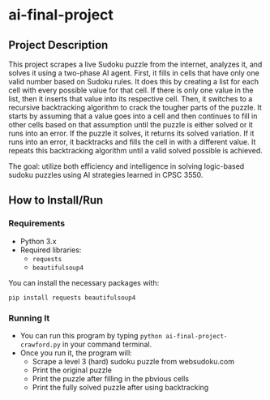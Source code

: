 # ai-final-project

## Project Description
This project scrapes a live Sudoku puzzle from the internet, analyzes it, and solves it using a two-phase AI agent. First, it fills in cells that have only one valid number based on Sudoku rules. It does this by creating a list for each cell with every possible value for that cell. If there is only one value in the list, then it inserts that value into its respective cell. Then, it switches to a recursive backtracking algorithm to crack the tougher parts of the puzzle. It starts by assuming that a value goes into a cell and then continues to fill in other cells based on that assumption until the puzzle is either solved or it runs into an error. If the puzzle it solves, it returns its solved variation. If it runs into an error, it backtracks and fills the cell in with a different value. It repeats this backtracking algorithm until a valid solved possible is achieved.

The goal: utilize both efficiency and intelligence in solving logic-based sudoku puzzles using AI strategies learned in CPSC 3550.

## How to Install/Run

### Requirements
- Python 3.x
- Required libraries:
  - `requests`
  - `beautifulsoup4`

You can install the necessary packages with:

`pip install requests beautifulsoup4`

### Running It
- You can run this program by typing `python ai-final-project-crawford.py` in your command terminal.
- Once you run it, the program will:
  - Scrape a level 3 (hard) sudoku puzzle from websudoku.com
  - Print the original puzzle
  - Print the puzzle after filling in the pbvious cells
  - Print the fully solved puzzle after using backtracking


